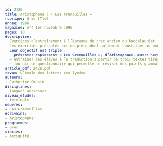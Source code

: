 ```yaml
---
id: 2426
title: Aristophane : « Les Grenouilles » 
rubrique: Grec [Tle]
annee: 1996
magazine: n°4 1er novembre 1996
pages: 10
description: 
  Exercices d’entraînement à l’épreuve de grec ancien du baccalauréat (série L)…
  Les exercices présentés ici ne prétendent nullement constituer un exemple de sujet. Ils se veulent uniquement une préparation et, pour cette raison, mêlent les deux parties de l’épreuve écrite (traduction et questionnaire). Ils peuvent être proposés aux élèves en complément de l’étude des « Nuées », d’Aristophane.
  Leur objectif est triple :
  – présenter rapidement « Les Grenouilles », d’Aristophane, œuvre hors programme, mais sur laquelle peut porter l’épreuve de traduction : connaître le contexte s’avère souvent utile lors de ce genre d’exercice ;
  – entraîner les élèves à la traduction à partir de trois textes tirés de cette œuvre ;
  – fournir un questionnaire qui permette de réviser des points grammaticaux fondamentaux et d’aborder une étude plus littéraire en établissant un parallèle avec « Les Nuées » chaque fois que l’occasion s’en présente.
article_pdf: 2426.pdf
revue: L’école des lettres des lycées
auteurs:
- Catherine Cousin
disciplines:
- langues anciennes
niveau_etudes:
- terminale
oeuvres:
- Les Grenouilles
ecrivains:
- Aristophane
programmes:
- grec
siecles:
- Antiquité
---
```

